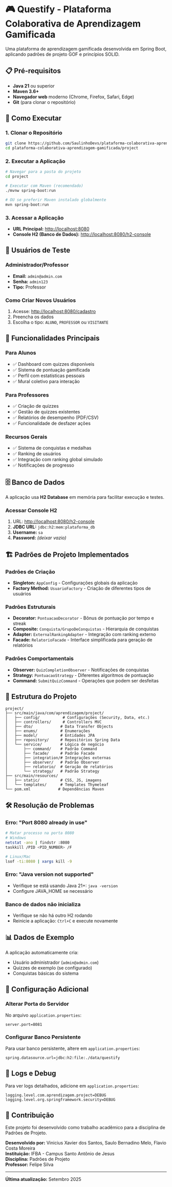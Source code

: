 # 🎮 Questify - Plataforma Colaborativa de Aprendizagem Gamificada

Uma plataforma de aprendizagem gamificada desenvolvida em Spring Boot, aplicando padrões de projeto GOF e princípios SOLID.

## 📋 Pré-requisitos

- **Java 21** ou superior
- **Maven 3.6+**
- **Navegador web** moderno (Chrome, Firefox, Safari, Edge)
- **Git** (para clonar o repositório)

## 🚀 Como Executar

### 1. Clonar o Repositório

```bash
git clone https://github.com/SaulinhoDevs/plataforma-colaborativa-aprendizagem-gamificada.git
cd plataforma-colaborativa-aprendizagem-gamificada/project
```

### 2. Executar a Aplicação

```bash
# Navegar para a pasta do projeto
cd project

# Executar com Maven (recomendado)
./mvnw spring-boot:run

# OU se preferir Maven instalado globalmente
mvn spring-boot:run
```

### 3. Acessar a Aplicação

- **URL Principal:** <http://localhost:8080>
- **Console H2 (Banco de Dados):** <http://localhost:8080/h2-console>

## 👤 Usuários de Teste

### Administrador/Professor

- **Email:** `admin@admin.com`
- **Senha:** `admin123`
- **Tipo:** Professor

### Como Criar Novos Usuários

1. Acesse: <http://localhost:8080/cadastro>
2. Preencha os dados
3. Escolha o tipo: `ALUNO`, `PROFESSOR` ou `VISITANTE`

## 🎯 Funcionalidades Principais

### Para Alunos

- ✅ Dashboard com quizzes disponíveis
- ✅ Sistema de pontuação gamificada
- ✅ Perfil com estatísticas pessoais
- ✅ Mural coletivo para interação

### Para Professores

- ✅ Criação de quizzes
- ✅ Gestão de quizzes existentes
- ✅ Relatórios de desempenho (PDF/CSV)
- ✅ Funcionalidade de desfazer ações

### Recursos Gerais

- ✅ Sistema de conquistas e medalhas
- ✅ Ranking de usuários
- ✅ Integração com ranking global simulado
- ✅ Notificações de progresso

## 🗄️ Banco de Dados

A aplicação usa **H2 Database** em memória para facilitar execução e testes.

### Acessar Console H2

1. URL: <http://localhost:8080/h2-console>
2. **JDBC URL:** `jdbc:h2:mem:plataforma_db`
3. **Username:** `sa`
4. **Password:** *(deixar vazio)*

## 🏗️ Padrões de Projeto Implementados

### Padrões de Criação

- **Singleton:** `AppConfig` - Configurações globais da aplicação
- **Factory Method:** `UsuarioFactory` - Criação de diferentes tipos de usuários

### Padrões Estruturais

- **Decorator:** `PontuacaoDecorator` - Bônus de pontuação por tempo e streak
- **Composite:** `Conquista/GrupoDeConquistas` - Hierarquia de conquistas
- **Adapter:** `ExternalRankingAdapter` - Integração com ranking externo
- **Facade:** `RelatorioFacade` - Interface simplificada para geração de relatórios

### Padrões Comportamentais

- **Observer:** `QuizCompletionObserver` - Notificações de conquistas
- **Strategy:** `PontuacaoStrategy` - Diferentes algoritmos de pontuação
- **Command:** `SubmitQuizCommand` - Operações que podem ser desfeitas

## 📁 Estrutura do Projeto

```
project/
├── src/main/java/com/aprendizagem/project/
│   ├── config/          # Configurações (Security, Data, etc.)
│   ├── controllers/     # Controllers MVC
│   ├── dto/            # Data Transfer Objects
│   ├── enums/          # Enumerações
│   ├── model/          # Entidades JPA
│   ├── repository/     # Repositórios Spring Data
│   └── service/        # Lógica de negócio
│       ├── command/    # Padrão Command
│       ├── facade/     # Padrão Facade
│       ├── integration/# Integrações externas
│       ├── observer/   # Padrão Observer
│       ├── relatorio/  # Geração de relatórios
│       └── strategy/   # Padrão Strategy
├── src/main/resources/
│   ├── static/         # CSS, JS, imagens
│   └── templates/      # Templates Thymeleaf
└── pom.xml            # Dependências Maven
```

## 🛠️ Resolução de Problemas

### Erro: "Port 8080 already in use"

```bash
# Matar processo na porta 8080
# Windows
netstat -ano | findstr :8080
taskkill /PID <PID_NUMBER> /F

# Linux/Mac
lsof -ti:8080 | xargs kill -9
```

### Erro: "Java version not supported"

- Verifique se está usando Java 21+: `java -version`
- Configure JAVA_HOME se necessário

### Banco de dados não inicializa

- Verifique se não há outro H2 rodando
- Reinicie a aplicação: `Ctrl+C` e execute novamente

## 📊 Dados de Exemplo

A aplicação automaticamente cria:

- Usuário administrador (`admin@admin.com`)
- Quizzes de exemplo (se configurado)
- Conquistas básicas do sistema

## 🔧 Configuração Adicional

### Alterar Porta do Servidor

No arquivo `application.properties`:

```properties
server.port=8081
```

### Configurar Banco Persistente

Para usar banco persistente, altere em `application.properties`:

```properties
spring.datasource.url=jdbc:h2:file:./data/questify
```

## 📝 Logs e Debug

Para ver logs detalhados, adicione em `application.properties`:

```properties
logging.level.com.aprendizagem.project=DEBUG
logging.level.org.springframework.security=DEBUG
```

## 🤝 Contribuição

Este projeto foi desenvolvido como trabalho acadêmico para a disciplina de Padrões de Projeto.

**Desenvolvido por:** Vinicius Xavier dos Santos, Saulo Bernadino Melo, Flavio Costa Moreira  
**Instituição:** IFBA - Campus Santo Antônio de Jesus  
**Disciplina:** Padrões de Projeto  
**Professor:** Felipe Silva

---

**Última atualização:** Setembro 2025
